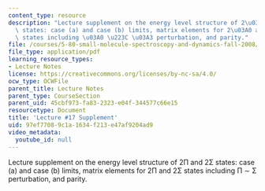 ```yaml
---
content_type: resource
description: "Lecture supplement on the energy level structure of 2\u03A0 and 2\u03A3\
  \ states: case (a) and case (b) limits, matrix elements for 2\u03A0 and 2\u03A3\
  \ states including \u03A0 \u223C \u03A3 perturbation, and parity."
file: /courses/5-80-small-molecule-spectroscopy-and-dynamics-fall-2008/97ef77089c1a1634f213e47af9204ad9_17s_engylvlstrctr.pdf
file_type: application/pdf
learning_resource_types:
- Lecture Notes
license: https://creativecommons.org/licenses/by-nc-sa/4.0/
ocw_type: OCWFile
parent_title: Lecture Notes
parent_type: CourseSection
parent_uid: 45cbf973-fa83-2323-e04f-344577c66e15
resourcetype: Document
title: 'Lecture #17 Supplement'
uid: 97ef7708-9c1a-1634-f213-e47af9204ad9
video_metadata:
  youtube_id: null
---
```

Lecture supplement on the energy level structure of 2Π and 2Σ states: case (a) and case (b) limits, matrix elements for 2Π and 2Σ states including Π ∼ Σ perturbation, and parity.